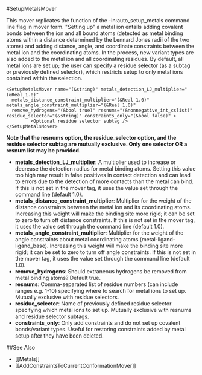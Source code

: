 #SetupMetalsMover

This mover replicates the function of the -in:auto_setup_metals command line flag in mover form. "Setting up" a metal ion entails adding covalent bonds between the ion and all bound atoms (detected as metal binding atoms within a distance determined by the Lennard Jones radii of the two atoms) and adding distance, angle, and coordinate constraints between the metal ion and the coordinating atoms. In the process, new variant types are also added to the metal ion and all coordinating residues. By default, all metal ions are set up; the user can specify a residue selector (as a subtag or previously defined selector), which restricts setup to only metal ions contained within the selection. 
```
<SetupMetalsMover name="(&string)" metals_detection_LJ_multiplier="(&Real 1.0)" 
  metals_distance_constraint_multiplier="(&Real 1.0)" metals_angle_constraint_multiplier="(&Real 1.0)"
  remove_hydrogens="(&bool true)" resnums="(&nonnegative_int_cslist)" residue_selector="(&string)" constraints_only="(&bool false)" >
         <Optional residue selector subtag />
</SetupMetalsMover>
```
**Note that the resnums option, the residue_selector option, and the residue selector subtag are mutually exclusive. Only one selector OR a resnum list may be provided.**

* **metals_detection_LJ_multiplier**: A multiplier used to increase or decrease the detection radius for metal binding atoms. Setting this value too high may result in false positives in contact detection and can lead to errors due to the detection of more contacts than the metal can bind. If this is not set in the mover tag, it uses the value set through the command line (default 1.0).
* **metals_distance_constraint_multiplier**: Multiplier for the weight of the distance constraints between the metal ion and its coordinating atoms. Increasing this weight will make the binding site more rigid; it can be set to zero to turn off distance constraints. If this is not set in the mover tag, it uses the value set through the command line (default 1.0).
* **metals_angle_constraint_multiplier**: Multiplier for the weight of the angle constraints about metal coordinating atoms (metal-ligand-ligand_base). Increasing this weight will make the binding site more rigid; it can be set to zero to turn off angle constraints. If this is not set in the mover tag, it uses the value set through the command line (default 1.0).
* **remove_hydrogens**: Should extraneous hydrogens be removed from metal binding atoms? Default true.
* **resnums**: Comma-separated list of residue numbers (can include ranges e.g. 1-10) specifying where to search for metal ions to set up. Mutually exclusive with residue selectors.
* **residue_selector**: Name of previously defined residue selector specifying which metal ions to set up. Mutually exclusive with resnums and residue selector subtags.
* **constraints_only**: Only add constraints and do not set up covalent bonds/variant types. Useful for restoring constraints added by metal setup after they have been deleted.

##See Also
* [[Metals]]
* [[AddConstraintsToCurrentConformationMover]]